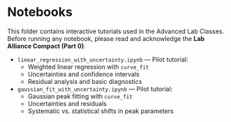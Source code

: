 # Notebooks

This folder contains interactive tutorials used in the Advanced Lab Classes.
Before running any notebook, please read and acknowledge the **Lab Alliance Compact (Part 0)**.

- `linear_regression_with_uncertainty.ipynb` — Pilot tutorial:
  - Weighted linear regression with `curve_fit`
  - Uncertainties and confidence intervals
  - Residual analysis and basic diagnostics
- `gaussian_fit_with_uncertainty.ipynb` — Pilot tutorial:
  - Gaussian peak fitting with `curve_fit`
  - Uncertainties and residuals
  - Systematic vs. statistical shifts in peak parameters

